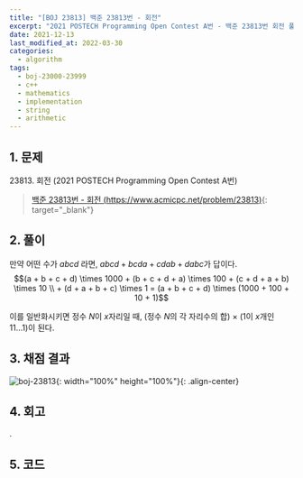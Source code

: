 ```yaml
---
title: "[BOJ 23813] 백준 23813번 - 회전"
excerpt: "2021 POSTECH Programming Open Contest A번 - 백준 23813번 회전 풀이"
date: 2021-12-13
last_modified_at: 2022-03-30
categories:
  - algorithm
tags:
  - boj-23000-23999
  - c++
  - mathematics
  - implementation
  - string
  - arithmetic
---
```


## 1. 문제
$23813$. 회전 (2021 POSTECH Programming Open Contest A번)

> [백준 23813번 - 회전 (https://www.acmicpc.net/problem/23813)](https://www.acmicpc.net/problem/23813){: target="_blank"}

## 2. 풀이

만약 어떤 수가 $abcd$ 라면, $abcd + bcda + cdab + dabc$가 답이다. $$(a + b + c + d) \times 1000 + (b + c + d + a) \times 100 + (c + d + a + b) \times 10 \\ + (d + a + b + c) \times 1 = (a + b + c + d) \times (1000 + 100 + 10 + 1)$$ 

이를 일반화시키면 정수 $N$이 $x$자리일 때, (정수 $N$의 각 자리수의 합) $\times$ ($1$이 $x$개인 $11...1$)이 된다. 

## 3. 채점 결과

![boj-23813](https://user-images.githubusercontent.com/30232837/160776528-8c97fe36-eeaa-4a8f-ae5e-7f7caee32ba4.png "boj-23813"){: width="100%" height="100%"}{: .align-center}

## 4. 회고

.

## 5. 코드

<script src="https://gist.github.com/BurningFalls/5c69fa59c602a2f31fc579797e9ec9fe.js"></script>